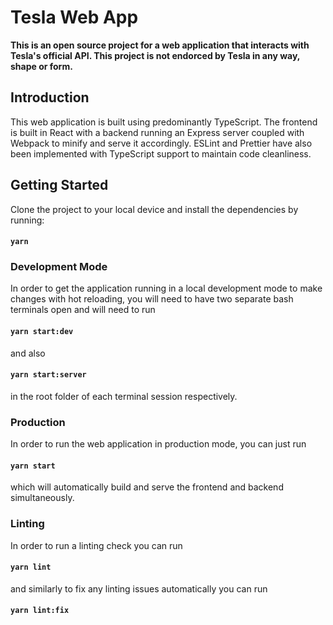 # Tesla Web App

**This is an open source project for a web application that interacts with Tesla's official API. This project is not endorced by Tesla in any way, shape or form.**

## Introduction

This web application is built using predominantly TypeScript. The frontend is built in React with a backend running an Express server coupled with Webpack to minify and serve it accordingly. ESLint and Prettier have also been implemented with TypeScript support to maintain code cleanliness.

## Getting Started

Clone the project to your local device and install the dependencies by running:

#### `yarn`

### Development Mode

In order to get the application running in a local development mode to make changes with hot reloading, you will need to have two separate bash terminals open and will need to run

#### `yarn start:dev`

and also

#### `yarn start:server`

in the root folder of each terminal session respectively.

### Production

In order to run the web application in production mode, you can just run

#### `yarn start`

which will automatically build and serve the frontend and backend simultaneously.

### Linting

In order to run a linting check you can run 

#### `yarn lint`

and similarly to fix any linting issues automatically you can run

#### `yarn lint:fix`
